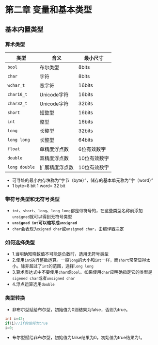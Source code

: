 # 第二章 变量和基本类型

## 基本内置类型  
        
### 算术类型
| 类型 | 含义 | 最小尺寸|
|---|---|---|
| `bool` | 布尔类型  | 8bits |
| `char`| 字符 | 8bits |
| `wchar_t` | 宽字符 | 16bits |
| `char16_t` | Unicode字符 | 16bits |
| `char32_t` | Unicode字符 | 32bits |
| `short` | 短整型 | 16bits |
| `int` | 整型 | 16bits  |
| `long` | 长整型 | 32bits |
| `long long` | 长整型 | 64bits  |
| `float` | 单精度浮点数 | 6位有效数字 |
| `double` | 双精度浮点数 | 10位有效数字 |
| `long double` | 扩展精度浮点数 | 10位有效数字 |
- 可寻址的最小内存块称为“字节（byte）”，储存的基本单元称为“字（word）”  
- 1 byte=8 bit  1 word= 32 bit

### 带符号类型和无符号类型  
- `int`、`short`、`long`、`long long`都是带符号的，在这些类型名称前添加`unsigned`就可以得到无符号类型
- **`unsigned int`可以缩写成`unsigned`**  
- `char`会表现为`signed char`或`unsigned char`，由编译器决定

### 如何选择类型
- 1.当明确知晓数值不可能是负数时，选用无符号类型
- 2.使用`int`执行整数运算。一般`long`的大小和`int`一样，而`short`常常显得太小。除非超过了`int`的范围，选择`long long`
- 3.算术表达式中不要使用`char`或`bool`。如果使用`char`应明确指定它的类型是`sigened char`或者`unsigned char`  
- 4.浮点运算选用`double`  

### 类型转换
- 非布尔型赋给布尔型，初始值为0则结果为false，否则为true。  
```cpp
int i=42;
if(i)//if的值将为true
i=0;
```
- 布尔型赋给非布尔型，初始值为false结果为0，初始值为true结果为1。

